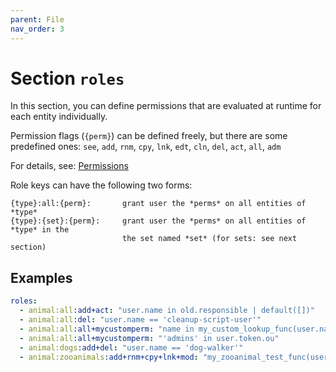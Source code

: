 ```yaml
---
parent: File
nav_order: 3
---
```


# Section `roles`

In this section, you can define permissions that are evaluated at runtime for
each entity individually.

Permission flags (`{perm}`) can be defined freely, but there are some predefined
ones: `see`, `add`, `rnm`, `cpy`, `lnk`, `edt`, `cln`, `del`, `act`, `all`, `adm`

For details, see: [Permissions](../perms.md)

Role keys can have the following two forms:

    {type}:all:{perm}:       grant user the *perms* on all entities of *type*
    {type}:{set}:{perm}:     grant user the *perms* on all entities of *type* in the
                             the set named *set* (for sets: see next section)

## Examples

```yaml
roles:
  - animal:all:add+act: "user.name in old.responsible | default([])"
  - animal:all:del: "user.name == 'cleanup-script-user'"
  - animal:all:all+mycustomperm: "name in my_custom_lookup_func(user.name)"
  - animal:all:all+mycustomperm: "'admins' in user.token.ou"
  - animal:dogs:add+del: "user.name == 'dog-walker'"
  - animal:zooanimals:add+rnm+cpy+lnk+mod: "my_zooanimal_test_func(user.name)"
```
